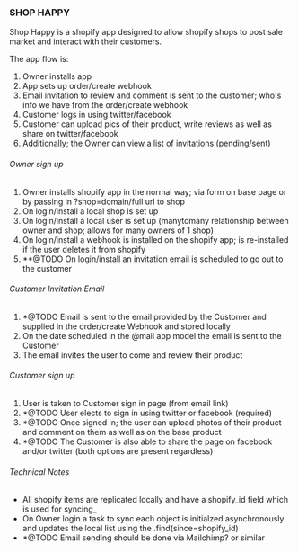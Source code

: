 ### SHOP HAPPY ###

Shop Happy is a shopify app designed to allow shopify shops to post sale market and interact with their customers.

The app flow is:

1. Owner installs app
2. App sets up order/create webhook
3. Email invitation to review and comment is sent to the customer; who's info we have from the order/create webhook
4. Customer logs in using twitter/facebook
5. Customer can upload pics of their product, write reviews as well as share on twitter/facebook
6. Additionally; the Owner can view a list of invitations (pending/sent)


###### Owner sign up ######

1. Owner installs shopify app in the normal way; via form on base page or by passing in ?shop=domain/full url to shop
2. On login/install a local shop is set up
3. On login/install a local user is set up (manytomany relationship between owner and shop; allows for many owners of 1 shop)
4. On login/install a webhook is installed on the shopify app; is re-installed if the user deletes it from shopify
5. **@TODO On login/install an invitation email is scheduled to go out to the customer


###### Customer Invitation Email ######

1. *@TODO Email is sent to the email provided by the Customer and supplied in the order/create Webhook and stored locally
2. On the date scheduled in the @mail app model the email is sent to the Customer
3. The email invites the user to come and review their product


###### Customer sign up ######

1. User is taken to Customer sign in page (from email link)
2. *@TODO User elects to sign in using twitter or facebook (required)
3. *@TODO Once signed in; the user can upload photos of their product and comment on them as well as on the base product
3. *@TODO The Customer is also able to share the page on facebook and/or twitter (both options are present regardless)


###### Technical Notes ######

* All shopify items are replicated locally and have a shopify_id field which is used for syncing_
* On Owner login a task to sync each object is initialzed asynchronously and updates the local list using the .find(since=shopify_id)
* *@TODO Email sending should be done via Mailchimp? or similar


